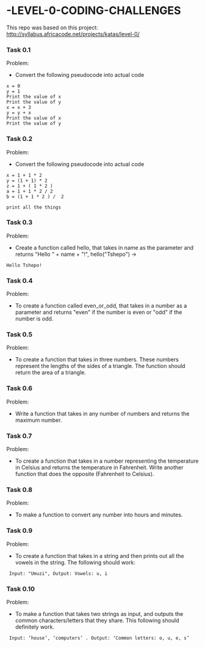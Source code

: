 # -LEVEL-0-CODING-CHALLENGES
This repo was based on this project: http://syllabus.africacode.net/projects/katas/level-0/

### Task 0.1
Problem:
- Convert the following pseudocode into actual code
```
x = 0
y = 1
Print the value of x
Print the value of y
x = x + 3
y = y + x
Print the value of x
Print the value of y
```

### Task 0.2
Problem:
- Convert the following pseudocode into actual code
```
x = 1 + 1 * 2
y = (1 + 1) * 2
z = 1 + ( 1 * 2 )
a = 1 + 1 * 2 / 2
b = (1 + 1 * 2 ) /  2

print all the things
```

### Task 0.3
Problem:
- Create a function called hello, that takes in name as the parameter and returns "Hello " + name + "!", 
hello("Tshepo") -> 
```
Hello Tshepo!
```

### Task 0.4
Problem:
- To create a function called even_or_odd, that takes in a number as a parameter and returns "even" if the number is even or "odd" if the number is odd.

### Task 0.5
Problem:
- To create a function that takes in three numbers. These numbers represent the lengths of the sides of a triangle. The function should return the area of a triangle.

### Task 0.6
Problem:
- Write a function that takes in any number of numbers and returns the maximum number.

### Task 0.7
Problem:
- To create a function that takes in a number representing the temperature in Celsius and returns the temperature in Fahrenheit. Write another function that does the opposite (Fahrenheit to Celsius).

### Task 0.8
Problem:
- To make a function to convert any number into hours and minutes.

### Task 0.9
Problem: 
- To create a function that takes in a string and then prints out all the vowels in the string. The following should work:
```
 Input: "Umuzi", Output: Vowels: u, i
```

 ### Task 0.10
Problem:
- To make a function that takes two strings as input, and outputs the common characters/letters that they share. This following should definitely work.
```
 Input: ‘house’, ‘computers’ . Output: ‘Common letters: o, u, e, s’
```
